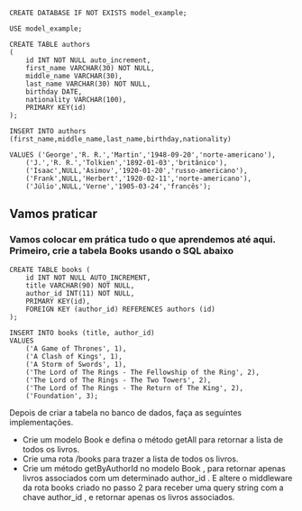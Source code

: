 ```mysql
CREATE DATABASE IF NOT EXISTS model_example;

USE model_example;

CREATE TABLE authors
(
    id INT NOT NULL auto_increment,
    first_name VARCHAR(30) NOT NULL,
    middle_name VARCHAR(30),
    last_name VARCHAR(30) NOT NULL,
    birthday DATE,
    nationality VARCHAR(100),
    PRIMARY KEY(id)
);

INSERT INTO authors (first_name,middle_name,last_name,birthday,nationality)

VALUES ('George','R. R.','Martin','1948-09-20','norte-americano'),
    ('J.','R. R.','Tolkien','1892-01-03','britânico'),
    ('Isaac',NULL,'Asimov','1920-01-20','russo-americano'),
    ('Frank',NULL,'Herbert','1920-02-11','norte-americano'),
    ('Júlio',NULL,'Verne','1905-03-24','francês');
```

## Vamos praticar
### Vamos colocar em prática tudo o que aprendemos até aqui. Primeiro, crie a tabela Books usando o SQL abaixo

```mysql
CREATE TABLE books (
    id INT NOT NULL AUTO_INCREMENT,
    title VARCHAR(90) NOT NULL,
    author_id INT(11) NOT NULL,
    PRIMARY KEY(id),
    FOREIGN KEY (author_id) REFERENCES authors (id)
);

INSERT INTO books (title, author_id)
VALUES
    ('A Game of Thrones', 1),
    ('A Clash of Kings', 1),
    ('A Storm of Swords', 1),
    ('The Lord of The Rings - The Fellowship of the Ring', 2),
    ('The Lord of The Rings - The Two Towers', 2),
    ('The Lord of The Rings - The Return of The King', 2),
    ('Foundation', 3);

```
Depois de criar a tabela no banco de dados, faça as seguintes implementações.
- Crie um modelo Book e defina o método getAll para retornar a lista de todos os livros.
- Crie uma rota /books para trazer a lista de todos os livros.
- Crie um método getByAuthorId no modelo Book , para retornar apenas livros associados com um determinado author_id . E altere o middleware da rota books criado no passo 2 para receber uma query string com a chave author_id , e retornar apenas os livros associados.
